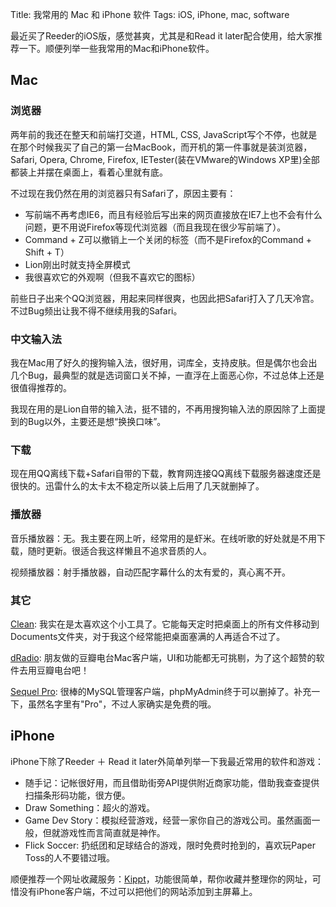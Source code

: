 Title: 我常用的 Mac 和 iPhone 软件
Tags: iOS, iPhone, mac, software

最近买了Reeder的iOS版，感觉甚爽，尤其是和Read it later配合使用，给大家推荐一下。顺便列举一些我常用的Mac和iPhone软件。

<!-- more -->

## Mac
<h3>浏览器</h3>
两年前的我还在整天和前端打交道，HTML, CSS, JavaScript写个不停，也就是在那个时候我买了自己的第一台MacBook，而开机的第一件事就是装浏览器，Safari, Opera, Chrome, Firefox, IETester(装在VMware的Windows XP里)全部都装上并摆在桌面上，看着心里就有底。

不过现在我仍然在用的浏览器只有Safari了，原因主要有：

* 写前端不再考虑IE6，而且有经验后写出来的网页直接放在IE7上也不会有什么问题，更不用说Firefox等现代浏览器（而且我现在很少写前端了）。
* Command + Z可以撤销上一个关闭的标签（而不是Firefox的Command + Shift + T）
* Lion刚出时就支持全屏模式
* 我很喜欢它的外观啊（但我不喜欢它的图标）

前些日子出来个QQ浏览器，用起来同样很爽，也因此把Safari打入了几天冷宫。不过Bug频出让我不得不继续用我的Safari。

<h3>中文输入法</h3>
我在Mac用了好久的搜狗输入法，很好用，词库全，支持皮肤。但是偶尔也会出几个Bug，最典型的就是选词窗口关不掉，一直浮在上面恶心你，不过总体上还是很值得推荐的。

我现在用的是Lion自带的输入法，挺不错的，不再用搜狗输入法的原因除了上面提到的Bug以外，主要还是想“换换口味”。

<h3>下载</h3>
现在用QQ离线下载+Safari自带的下载，教育网连接QQ离线下载服务器速度还是很快的。迅雷什么的太卡太不稳定所以装上后用了几天就删掉了。

<h3>播放器</h3>
音乐播放器：无。我主要在网上听，经常用的是虾米。在线听歌的好处就是不用下载，随时更新。很适合我这样懒且不追求音质的人。

视频播放器：射手播放器，自动匹配字幕什么的太有爱的，真心离不开。

<h3>其它</h3>
<a href="http://cleanformac.info/" target="_blank">Clean</a>: 我实在是太喜欢这个小工具了。它能每天定时把桌面上的所有文件移动到Documents文件夹，对于我这个经常能把桌面塞满的人再适合不过了。

<a href="http://lembacon.com/dradio/" target="_blank">dRadio</a>: 朋友做的豆瓣电台Mac客户端，UI和功能都无可挑剔，为了这个超赞的软件去用豆瓣电台吧！

<a href="http://www.sequelpro.com/" target="_blank">Sequel Pro</a>: 很棒的MySQL管理客户端，phpMyAdmin终于可以删掉了。补充一下，虽然名字里有"Pro"，不过人家确实是免费的哦。


<h2>iPhone</h2>
iPhone下除了Reeder ＋ Read it later外简单列举一下我最近常用的软件和游戏：

* 随手记：记帐很好用，而且借助街旁API提供附近商家功能，借助我查查提供扫描条形码功能，很方便。
* Draw Something：超火的游戏。
* Game Dev Story：模拟经营游戏，经营一家你自己的游戏公司。虽然画面一般，但就游戏性而言简直就是神作。
* Flick Soccer: 扔纸团和足球结合的游戏，限时免费时抢到的，喜欢玩Paper Toss的人不要错过哦。

顺便推荐一个网址收藏服务：<a href="https://kippt.com/" target="_blank">Kippt</a>，功能很简单，帮你收藏并整理你的网址，可惜没有iPhone客户端，不过可以把他们的网站添加到主屏幕上。
